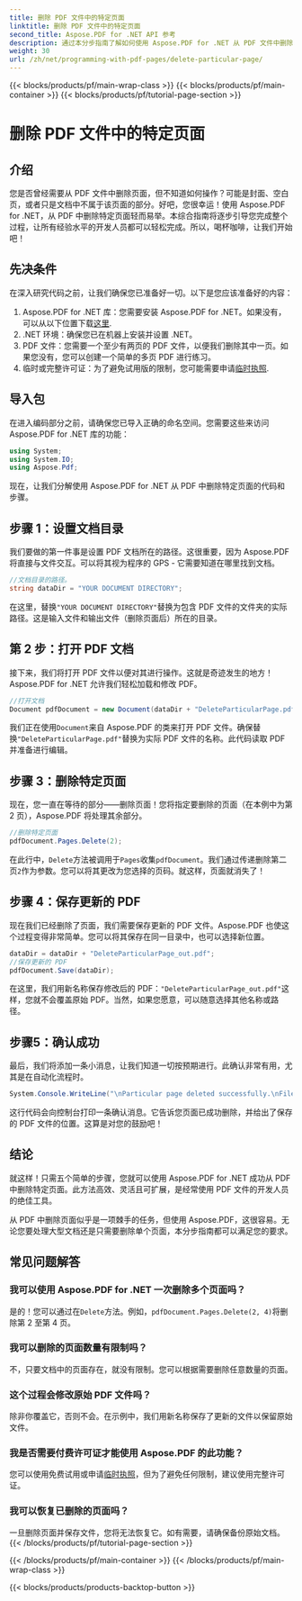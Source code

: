 ```yaml
---
title: 删除 PDF 文件中的特定页面
linktitle: 删除 PDF 文件中的特定页面
second_title: Aspose.PDF for .NET API 参考
description: 通过本分步指南了解如何使用 Aspose.PDF for .NET 从 PDF 文件中删除特定页面。
weight: 30
url: /zh/net/programming-with-pdf-pages/delete-particular-page/
---
```


{{< blocks/products/pf/main-wrap-class >}}
{{< blocks/products/pf/main-container >}}
{{< blocks/products/pf/tutorial-page-section >}}

# 删除 PDF 文件中的特定页面

## 介绍

您是否曾经需要从 PDF 文件中删除页面，但不知道如何操作？可能是封面、空白页，或者只是文档中不属于该页面的部分。好吧，您很幸运！使用 Aspose.PDF for .NET，从 PDF 中删除特定页面轻而易举。本综合指南将逐步引导您完成整个过程，让所有经验水平的开发人员都可以轻松完成。所以，喝杯咖啡，让我们开始吧！

## 先决条件

在深入研究代码之前，让我们确保您已准备好一切。以下是您应该准备好的内容：

1. Aspose.PDF for .NET 库：您需要安装 Aspose.PDF for .NET。如果没有，可以从以下位置下载[这里](https://releases.aspose.com/pdf/net/).
2. .NET 环境：确保您已在机器上安装并设置 .NET。
3. PDF 文件：您需要一个至少有两页的 PDF 文件，以便我们删除其中一页。如果您没有，您可以创建一个简单的多页 PDF 进行练习。
4. 临时或完整许可证：为了避免试用版的限制，您可能需要申请[临时执照](https://purchase.aspose.com/temporary-license/).

## 导入包

在进入编码部分之前，请确保您已导入正确的命名空间。您需要这些来访问 Aspose.PDF for .NET 库的功能：

```csharp
using System;
using System.IO;
using Aspose.Pdf;
```

现在，让我们分解使用 Aspose.PDF for .NET 从 PDF 中删除特定页面的代码和步骤。

## 步骤 1：设置文档目录

我们要做的第一件事是设置 PDF 文档所在的路径。这很重要，因为 Aspose.PDF 将直接与文件交互。可以将其视为程序的 GPS - 它需要知道在哪里找到文档。

```csharp
//文档目录的路径。
string dataDir = "YOUR DOCUMENT DIRECTORY";
```

在这里，替换`"YOUR DOCUMENT DIRECTORY"`替换为包含 PDF 文件的文件夹的实际路径。这是输入文件和输出文件（删除页面后）所在的目录。

## 第 2 步：打开 PDF 文档

接下来，我们将打开 PDF 文件以便对其进行操作。这就是奇迹发生的地方！Aspose.PDF for .NET 允许我们轻松加载和修改 PDF。

```csharp
//打开文档
Document pdfDocument = new Document(dataDir + "DeleteParticularPage.pdf");
```


我们正在使用`Document`来自 Aspose.PDF 的类来打开 PDF 文件。确保替换`"DeleteParticularPage.pdf"`替换为实际 PDF 文件的名称。此代码读取 PDF 并准备进行编辑。

## 步骤 3：删除特定页面

现在，您一直在等待的部分——删除页面！您将指定要删除的页面（在本例中为第 2 页），Aspose.PDF 将处理其余部分。

```csharp
//删除特定页面
pdfDocument.Pages.Delete(2);
```


在此行中，`Delete`方法被调用于`Pages`收集`pdfDocument`。我们通过传递删除第二页`2`作为参数。您可以将其更改为您选择的页码。就这样，页面就消失了！

## 步骤 4：保存更新的 PDF

现在我们已经删除了页面，我们需要保存更新的 PDF 文件。Aspose.PDF 也使这个过程变得非常简单。您可以将其保存在同一目录中，也可以选择新位置。

```csharp
dataDir = dataDir + "DeleteParticularPage_out.pdf";
//保存更新的 PDF
pdfDocument.Save(dataDir);
```


在这里，我们用新名称保存修改后的 PDF：`"DeleteParticularPage_out.pdf"`这样，您就不会覆盖原始 PDF。当然，如果您愿意，可以随意选择其他名称或路径。

## 步骤5：确认成功

最后，我们将添加一条小消息，让我们知道一切按预期进行。此确认非常有用，尤其是在自动化流程时。

```csharp
System.Console.WriteLine("\nParticular page deleted successfully.\nFile saved at " + dataDir);
```


这行代码会向控制台打印一条确认消息。它告诉您页面已成功删除，并给出了保存的 PDF 文件的位置。这算是对您的鼓励吧！

## 结论

就这样！只需五个简单的步骤，您就可以使用 Aspose.PDF for .NET 成功从 PDF 中删除特定页面。此方法高效、灵活且可扩展，是经常使用 PDF 文件的开发人员的绝佳工具。

从 PDF 中删除页面似乎是一项棘手的任务，但使用 Aspose.PDF，这很容易。无论您要处理大型文档还是只需要删除单个页面，本分步指南都可以满足您的要求。

## 常见问题解答

### 我可以使用 Aspose.PDF for .NET 一次删除多个页面吗？
是的！您可以通过在`Delete`方法。例如，`pdfDocument.Pages.Delete(2, 4)`将删除第 2 至第 4 页。

### 我可以删除的页面数量有限制吗？
不，只要文档中的页面存在，就没有限制。您可以根据需要删除任意数量的页面。

### 这个过程会修改原始 PDF 文件吗？
除非你覆盖它，否则不会。在示例中，我们用新名称保存了更新的文件以保留原始文件。

### 我是否需要付费许可证才能使用 Aspose.PDF 的此功能？
您可以使用免费试用或申请[临时执照](https://purchase.aspose.com/temporary-license/)，但为了避免任何限制，建议使用完整许可证。

### 我可以恢复已删除的页面吗？
一旦删除页面并保存文件，您将无法恢复它。如有需要，请确保备份原始文档。
{{< /blocks/products/pf/tutorial-page-section >}}

{{< /blocks/products/pf/main-container >}}
{{< /blocks/products/pf/main-wrap-class >}}

{{< blocks/products/products-backtop-button >}}
